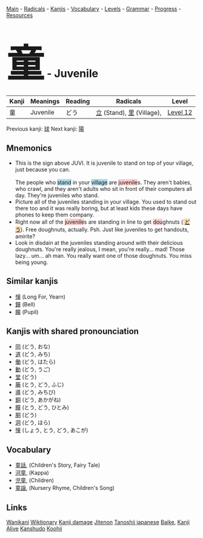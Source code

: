 <style> bigfont {font-size: 100px}</style>
[Main](../README.md) -
[Radicals](../radicals.md) -
[Kanjis](../kanjis.md) -
[Vocabulary](../vocabulary.md) -
[Levels](../levels.md) -
[Grammar](../grammar.md) - 
[Progress](../progress.md) -
[Resources](../resources.md)
# <bigfont> 童</bigfont> - Juvenile 

| Kanji | Meanings | Reading | Radicals | Level |
| --- | --- | --- | --- | --- |
| 童 | Juvenile | どう | [立](../radicals/立.md) (Stand), [里](../radicals/里.md) (Village),  | [Level 12](../levels/wk_level12.md) |

Previous kanji: [球](球.md) Next kanji: [陽](陽.md) 

## Mnemonics
 * This is the sign above JUVI. It is juvenile to stand on top of your village, just because you can.<br><br>The people who <span style="background-color:#ADD8E6"> stand</span> in your <span style="background-color:#ADD8E6"> village</span> are <span style="background-color:#ffcccb"> juvenile</span>s. They aren't babies, who crawl, and they aren't adults who sit in front of their computers all day. They're juveniles who stand.
* Picture all of the juveniles standing in your village. You used to stand out there too and it was really boring, but at least kids these days have phones to keep them company.
* Right now all of the <span style="background-color:#ffcccb"> juvenile</span>s are standing in line to get <span style="background-color:#ffcccb"> dou</span>ghnuts (<span style="background-color:#fed8b1"> [どう](https://jisho.org/search/どう)</span>). Free doughnuts, actually. Psh. Just like juveniles to get handouts, amirite?
* Look in disdain at the juveniles standing around with their delicious doughnuts. You're really jealous, I mean, you're really... mad! Those lazy... um... ah man. You really want one of those doughnuts. You miss being young.


## Similar kanjis
 * [憧](憧.md) (Long For, Yearn)
* [鐘](鐘.md) (Bell)
* [瞳](瞳.md) (Pupil)



## Kanjis with shared pronounciation
 * [同](同.md) (どう, おな)
* [道](道.md) (どう, みち)
* [働](働.md) (どう, はたら)
* [動](動.md) (どう, うご)
* [堂](堂.md) (どう)
* [藤](藤.md) (とう, どう, ふじ)
* [導](導.md) (どう, みちび)
* [銅](銅.md) (どう, あかがね)
* [瞳](瞳.md) (とう, どう, ひとみ)
* [胴](胴.md) (どう)
* [洞](洞.md) (どう, ほら)
* [憧](憧.md) (しょう, とう, どう, あこが)



## Vocabulary
 * [童話](../vocabulary/童.md), (Children's Story, Fairy Tale)
* [河童](../vocabulary/童.md), (Kappa)
* [児童](../vocabulary/童.md), (Children)
* [童謡](../vocabulary/童.md), (Nursery Rhyme, Children's Song)




## Links 


[Wanikani](https://www.wanikani.com/kanji/童)
[Wiktionary](https://en.wiktionary.org/wiki/童)
[Kanji damage](http://www.kanjidamage.com/kanji/search?utf8=✓&q=童)
[Jitenon](https://jitenon.com/kanji/童)
[Tanoshii japanese](https://www.tanoshiijapanese.com/dictionary/kanji.cfm?k=童)
[Baike](https://baike.baidu.com/item/童),
[Kanji Alive](https://app.kanjialive.com/童)
[Kanshudo](https://www.kanshudo.com/searchmn?q=童)
[Koohii](https://kanji.koohii.com/study/kanji/童)
